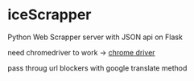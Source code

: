 # iceScrapper
Python Web Scrapper server with JSON api on Flask

need chromedriver to work -> [chrome driver](https://chromedriver.chromium.org/downloads)

pass throug url blockers with google translate method
